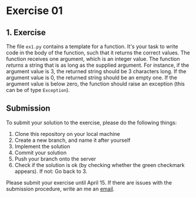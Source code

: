 # Exercise 01



## 1. Exercise

The file `ex1.py` contains a template for a function. It's your task to write code in the body of the function, such that it returns the correct values.
The function receives one argument, which is an integer value. The function *returns* a string that is as long as the supplied argument. For instance, if the argument value is 3, the returned string should be 3 characters long. If the argument value is 0, the returned string should be an empty one. 
If the argument value is below zero, the function should raise an exception (this can be of type `Exception`).

## Submission

To submit your solution to the exercise, please do the following things:

1. Clone this repository on your local machine
2. Create a new branch, and name it after yourself
3. Implement the solution
4. Commit your solution
5. Push your branch onto the server
6. Check if the solution is ok (by checking whether the green checkmark appears). If not: Go back to 3.

Please submit your exercise until April 15. If there are issues with the submission procedure, write an me an [email](mailto:nils.reiter@ims.uni-stuttgart.de).